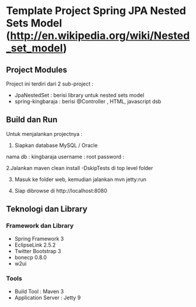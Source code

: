 # Template Project Spring JPA Nested Sets Model (http://en.wikipedia.org/wiki/Nested_set_model) #


## Project Modules ##

Project ini terdiri dari 2 sub-project :
* JpaNestedSet : berisi library untuk nested sets model
* spring-kingbaraja : berisi @Controller , HTML, javascript dsb

## Build dan Run ##

Untuk menjalankan projectnya :

1. Siapkan database MySQL / Oracle

nama db : kingbaraja
username : root
password : 

2.Jalankan maven clean install -DskipTests di top level folder

3. Masuk ke folder web, kemudian jalankan mvn jetty:run

4. Siap dibrowse di http://localhost:8080


## Teknologi dan Library ##

### Framework dan Library ###

* Spring Framework 3
* EclipseLink 2.5.2
* Twitter Bootstrap 3
* bonecp  0.8.0
* w2ui 


### Tools ###

* Build Tool : Maven 3
* Application Server : Jetty 9